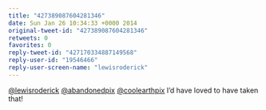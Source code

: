 ```yaml
---
title: "427389087604281346"
date: Sun Jan 26 10:34:33 +0000 2014
original-tweet-id: "427389087604281346"
retweets: 0
favorites: 0
reply-tweet-id: "427170334887149568"
reply-user-id: "19546466"
reply-user-screen-name: "lewisroderick"
---
```

<a href="https://twitter.com/lewisroderick">@lewisroderick</a> <a href="https://twitter.com/abandonedpix">@abandonedpix</a> <a href="https://twitter.com/coolearthpix">@coolearthpix</a> I’d have loved to have taken that!
